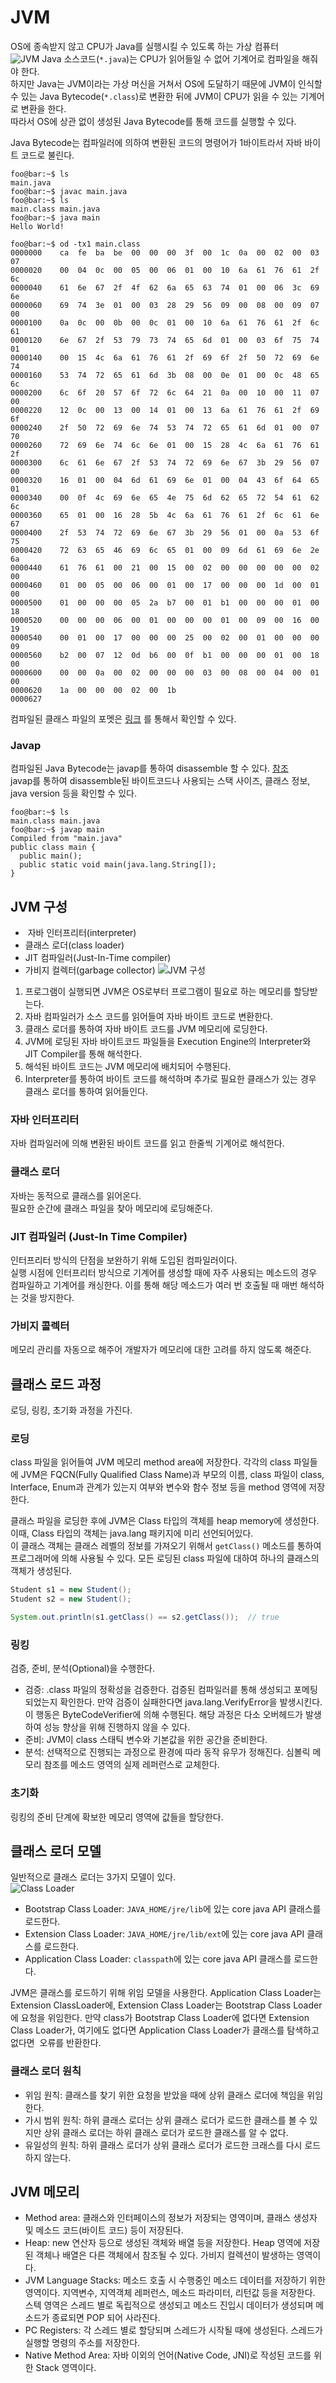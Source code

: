 # JVM
OS에 종속받지 않고 CPU가 Java를 실행시킬 수 있도록 하는 가상 컴퓨터  
![JVM](https://user-images.githubusercontent.com/51476083/113502632-7959d580-9568-11eb-8457-edc8b60b0bac.png) 
Java 소스코드(`*.java`)는 CPU가 읽어들일 수 없어 기계어로 컴파일을 해줘야 한다.  
하지만 Java는 JVM이라는 가상 머신을 거쳐서 OS에 도달하기 때문에 JVM이 인식할 수 있는 Java Bytecode(`*.class`)로 변환한 뒤에 JVM이 CPU가 읽을 수 있는 기계어로 변환을 한다.  
따라서 OS에 상관 없이 생성된 Java Bytecode를 통해 코드를 실행할 수 있다.  

Java Bytecode는 컴파일러에 의하여 변환된 코드의 명령어가 1바이트라서 자바 바이트 코드로 불린다.  

```console
foo@bar:~$ ls
main.java
foo@bar:~$ javac main.java
foo@bar:~$ ls
main.class main.java
foo@bar:~$ java main
Hello World!

foo@bar:~$ od -tx1 main.class
0000000    ca  fe  ba  be  00  00  00  3f  00  1c  0a  00  02  00  03  07
0000020    00  04  0c  00  05  00  06  01  00  10  6a  61  76  61  2f  6c
0000040    61  6e  67  2f  4f  62  6a  65  63  74  01  00  06  3c  69  6e
0000060    69  74  3e  01  00  03  28  29  56  09  00  08  00  09  07  00
0000100    0a  0c  00  0b  00  0c  01  00  10  6a  61  76  61  2f  6c  61
0000120    6e  67  2f  53  79  73  74  65  6d  01  00  03  6f  75  74  01
0000140    00  15  4c  6a  61  76  61  2f  69  6f  2f  50  72  69  6e  74
0000160    53  74  72  65  61  6d  3b  08  00  0e  01  00  0c  48  65  6c
0000200    6c  6f  20  57  6f  72  6c  64  21  0a  00  10  00  11  07  00
0000220    12  0c  00  13  00  14  01  00  13  6a  61  76  61  2f  69  6f
0000240    2f  50  72  69  6e  74  53  74  72  65  61  6d  01  00  07  70
0000260    72  69  6e  74  6c  6e  01  00  15  28  4c  6a  61  76  61  2f
0000300    6c  61  6e  67  2f  53  74  72  69  6e  67  3b  29  56  07  00
0000320    16  01  00  04  6d  61  69  6e  01  00  04  43  6f  64  65  01
0000340    00  0f  4c  69  6e  65  4e  75  6d  62  65  72  54  61  62  6c
0000360    65  01  00  16  28  5b  4c  6a  61  76  61  2f  6c  61  6e  67
0000400    2f  53  74  72  69  6e  67  3b  29  56  01  00  0a  53  6f  75
0000420    72  63  65  46  69  6c  65  01  00  09  6d  61  69  6e  2e  6a
0000440    61  76  61  00  21  00  15  00  02  00  00  00  00  00  02  00
0000460    01  00  05  00  06  00  01  00  17  00  00  00  1d  00  01  00
0000500    01  00  00  00  05  2a  b7  00  01  b1  00  00  00  01  00  18
0000520    00  00  00  06  00  01  00  00  00  01  00  09  00  16  00  19
0000540    00  01  00  17  00  00  00  25  00  02  00  01  00  00  00  09
0000560    b2  00  07  12  0d  b6  00  0f  b1  00  00  00  01  00  18  00
0000600    00  00  0a  00  02  00  00  00  03  00  08  00  04  00  01  00
0000620    1a  00  00  00  02  00  1b
0000627
```
컴파일된 클래스 파일의 포멧은 [링크](https://docs.oracle.com/javase/specs/jvms/se7/html/jvms-4.html) 를 통해서 확인할 수 있다.  

### Javap
컴파일된 Java Bytecode는 javap를 통하여 disassemble 할 수 있다. [참조](https://docs.oracle.com/javase/8/docs/technotes/tools/windows/javap.html)  
javap를 통하여 disassemble된 바이트코드나 사용되는 스택 사이즈, 클래스 정보, java version 등을 확인할 수 있다.
```console
foo@bar:~$ ls
main.class main.java
foo@bar:~$ javap main
Compiled from "main.java"
public class main {
  public main();
  public static void main(java.lang.String[]);
}
```

## JVM 구성
-  자바 인터프리터(interpreter)
- 클래스 로더(class loader)
- JIT 컴파일러(Just-In-Time compiler)
- 가비지 컬렉터(garbage collector)
![JVM 구성](https://upload.wikimedia.org/wikipedia/commons/thumb/d/dd/JvmSpec7.png/800px-JvmSpec7.png)  

1. 프로그램이 실행되면 JVM은 OS로부터 프로그램이 필요로 하는 메모리를 할당받는다.
2. 자바 컴파일러가 소스 코드를 읽어들여 자바 바이트 코드로 변환한다.
3. 클래스 로더를 통하여 자바 바이트 코드를 JVM 메모리에 로딩한다.
4. JVM에 로딩된 자바 바이트코드 파일들을 Execution Engine의 Interpreter와 JIT Compiler를 통해 해석한다.
5. 해석된 바이트 코드는 JVM 메모리에 배치되어 수행된다.
6. Interpreter를 통하여 바이트 코드를 해석하며 추가로 필요한 클래스가 있는 경우 클래스 로더를 통하여 읽어들인다.

### 자바 인터프리터
자바 컴파일러에 의해 변환된 바이트 코드를 읽고 한줄씩 기계어로 해석한다.
### 클래스 로더
자바는 동적으로 클래스를 읽어온다.  
필요한 순간에 클래스 파일을 찾아 메모리에 로딩해준다.  
### JIT 컴파일러 (Just-In Time Compiler)
인터프리터 방식의 단점을 보완하기 위해 도입된 컴파일러이다.  
실행 시점에 인터프리터 방식으로 기계어를 생성할 때에 자주 사용되는 메소드의 경우 컴파일하고 기계어를 캐싱한다. 이를 통해 해당 메소드가 여러 번 호출될 때 매번 해석하는 것을 방지한다.  
### 가비지 콜렉터
메모리 관리를 자동으로 해주어 개발자가 메모리에 대한 고려를 하지 않도록 해준다.  

## 클래스 로드 과정
로딩, 링킹, 초기화 과정을 가진다.
### 로딩
class 파일을 읽어들여 JVM 메모리 method area에 저장한다. 
각각의 class 파일들에 JVM은 FQCN(Fully Qualified Class Name)과 부모의 이름, class 파일이 class, Interface, Enum과 관계가 있는지 여부와 변수와 함수 정보 등을 method 영역에 저장한다.

클래스 파일을 로딩한 후에 JVM은 Class 타입의 객체를 heap memory에 생성한다.
이때, Class 타입의 객체는 java.lang 패키지에 미리 선언되어있다.  
이 클래스 객체는 클래스 레벨의 정보를 가져오기 위해서 `getClass()` 메소드를 통하여 프로그래머에 의해 사용될 수 있다.
모든 로딩된 class 파일에 대하여 하나의 클래스의 객체가 생성된다.  
```Java
Student s1 = new Student();
Student s2 = new Student();

System.out.println(s1.getClass() == s2.getClass());  // true
```
### 링킹
검증, 준비, 분석(Optional)을 수행한다.
- 검증: .class 파일의 정확성을 검증한다. 검증된 컴파일러릍 통해 생성되고 포메팅 되었는지 확인한다. 만약 검증이 실패한다면 java.lang.VerifyError을 발생시킨다. 이 행동은 ByteCodeVerifier에 의해 수행된다.
  해당 과정은 다소 오버헤드가 발생하여 성능 향상을 위해 진행하지 않을 수 있다.
- 준비: JVM이 class 스태틱 변수와 기본값을 위한 공간을 준비한다.
- 분석: 선택적으로 진행되는 과정으로 환경에 따라 동작 유무가 정해진다. 심볼릭 메모리 참조를 메소드 영역의 실제 레퍼런스로 교체한다.
### 초기화
링킹의 준비 단계에 확보한 메모리 영역에 값들을 할당한다.
## 클래스 로더 모델
일반적으로 클래스 로더는 3가지 모델이 있다.  
![Class Loader](https://blog.kakaocdn.net/dn/csG0Ot/btqKXinWA1V/wZ7sIqo4mOczdj27bwublk/img.png) 
- Bootstrap Class Loader: `JAVA_HOME/jre/lib`에 있는 core java API 클래스를 로드한다.
- Extension Class Loader: `JAVA_HOME/jre/lib/ext`에 있는 core java API 클래스를 로드한다.
- Application Class Loader: `classpath`에 있는 core java API 클래스를 로드한다.

JVM은 클래스를 로드하기 위해 위임 모델을 사용한다. Application Class Loader는 Extension ClassLoader에, Extension Class Loader는 Bootstrap Class Loader에 요청을 위임한다. 만약 class가 Bootstrap Class Loader에 없다면 Extension Class Loader가, 여기에도 없다면 Application Class Loader가 클래스를 탐색하고 없다면  오류를 반환한다.

### 클래스 로더 원칙
- 위임 원칙: 클래스를 찾기 위한 요청을 받았을 때에 상위 클래스 로더에 책임을 위임한다.
- 가시 범위 원칙: 하위 클래스 로더는 상위 클래스 로더가 로드한 클래스를 볼 수 있지만 상위 클래스 로더는 하위 클래스 로더가 로드한 클래스를 알 수 없다.
- 유일성의 원칙: 하위 클래스 로더가 상위 클래스 로더가 로드한 크래스를 다시 로드하지 않는다.

## JVM 메모리
- Method area: 클래스와 인터페이스의 정보가 저장되는 영역이며, 클래스 생성자 및 메소드 코드(바이트 코드) 등이 저장된다.
- Heap: new 연산자 등으로 생성된 객체와 배열 등을 저장한다. Heap 영역에 저장된 객체나 배열은 다른 객체에서 참조될 수 있다. 가비지 컬렉션이 발생하는 영역이다.
- JVM Language Stacks: 메소드 호출 시 수행중인 메소드 데이터를 저장하기 위한 영역이다. 지역변수, 지역객체 레퍼런스, 메소드 파라미터, 리턴값 등을 저장한다. 스텍 영역은 스레드 별로 독립적으로 생성되고 메소드 진입시 데이터가 생성되며 메소드가 종료되면 POP 되어 사라진다.
- PC Registers: 각 스레드 별로 할당되며 스레드가 시작될 때에 생성된다. 스레드가 실행할 명령의 주소를 저장한다.
- Native Method Area: 자바 이외의 언어(Native Code, JNI)로 작성된 코드를 위한 Stack 영역이다.
